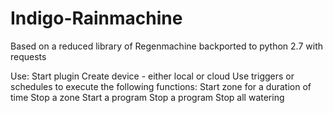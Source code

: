 # Indigo-Rainmachine

Based on a reduced library of Regenmachine backported to python 2.7 with requests

Use:
Start plugin
Create device - either local or cloud
Use triggers or schedules to execute the following functions:
Start zone for a duration of time
Stop a zone
Start a program
Stop a program
Stop all watering

